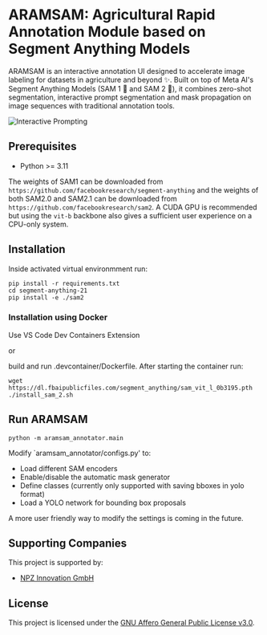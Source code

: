 # ARAMSAM: Agricultural Rapid Annotation Module based on Segment Anything Models 

ARAMSAM is an interactive annotation UI designed to accelerate image labeling for datasets in agriculture and beyond ✨. Built on top of Meta AI's Segment Anything Models (SAM 1 🧠 and SAM 2 🧠), it combines zero-shot segmentation, interactive prompt segmentation and mask propagation on image sequences with traditional annotation tools.

![Interactive Prompting](assets/ARAMSAM_interactive.gif)

## Prerequisites
- Python >= 3.11

The weights of SAM1 can be downloaded from `https://github.com/facebookresearch/segment-anything` and the weights of both SAM2.0 and SAM2.1 can be downloaded from `https://github.com/facebookresearch/sam2`. A CUDA GPU is recommended but using the `vit-b` backbone also gives a sufficient user experience on a CPU-only system.


## Installation
Inside activated virtual environmment run:
```
pip install -r requirements.txt
cd segment-anything-21
pip install -e ./sam2
```

### Installation using Docker
Use VS Code Dev Containers Extension

or

build and run .devcontainer/Dockerfile. After starting the container run:
```
wget https://dl.fbaipublicfiles.com/segment_anything/sam_vit_l_0b3195.pth
./install_sam_2.sh
```

## Run ARAMSAM
```
python -m aramsam_annotator.main
```

Modify `aramsam_annotator/configs.py' to: 
- Load different SAM encoders
- Enable/disable the automatic mask generator
- Define classes (currently only supported with saving bboxes in yolo format)
- Load a YOLO network for bounding box proposals

A more user friendly way to modify the settings is coming in the future.

## Supporting Companies

This project is supported by:

- [NPZ Innovation GmbH](https://www.npz-innovation.de/)

## License
This project is licensed under the [GNU Affero General Public License v3.0](LICENSE).